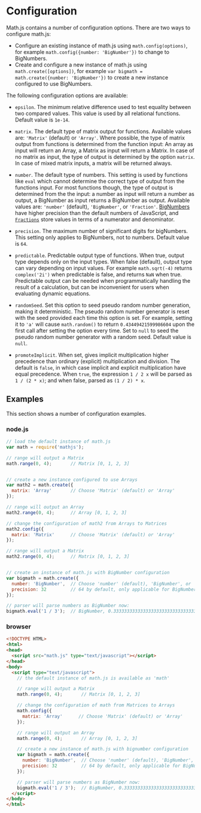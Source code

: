 # Configuration

Math.js contains a number of configuration options. There are two ways to
configure math.js:

- Configure an existing instance of math.js using `math.config(options)`,
  for example `math.config({number: 'BigNumber'})` to change to BigNumbers.
- Create and configure a new instance of math.js using `math.create([options])`,
  for example `var bigmath = math.create({number: 'BigNumber'})` to create a new
  instance configured to use BigNumbers.

The following configuration options are available:

- `epsilon`. The minimum relative difference used to test equality between two
  compared values. This value is used by all relational functions.
  Default value is `1e-14`.

- `matrix`. The default type of matrix output for functions.
  Available values are: `'Matrix'` (default) or `'Array'`.
  Where possible, the type of matrix output from functions is determined from
  the function input: An array as input will return an Array, a Matrix as input
  will return a Matrix. In case of no matrix as input, the type of output is
  determined by the option `matrix`. In case of mixed matrix
  inputs, a matrix will be returned always.

- `number`. The default type of numbers. This setting is used by functions
  like `eval` which cannot determine the correct type of output from the
  functions input. For most functions though, the type of output is determined
  from the the input: a number as input will return a number as output,
  a BigNumber as input returns a BigNumber as output.
  Available values are: `'number'` (default), `'BigNumber'`, or `'Fraction'`.
  [BigNumbers](../datatypes/bignumbers.js) have higher precision than the default
  numbers of JavaScript, and [`Fractions`](../datatypes/fractions.js) store
  values in terms of a numerator and denominator.

- `precision`. The maximum number of significant digits for bigNumbers.
  This setting only applies to BigNumbers, not to numbers.
  Default value is `64`.

- `predictable`. Predictable output type of functions. When true, output type
  depends only on the input types. When false (default), output type can vary
  depending on input values. For example `math.sqrt(-4)` returns `complex('2i')` when
  predictable is false, and returns `NaN` when true.
  Predictable output can be needed when programmatically handling the result of
  a calculation, but can be inconvenient for users when evaluating dynamic
  equations.

- `randomSeed`. Set this option to seed pseudo random number generation, making it deterministic. The pseudo random number generator is reset with the seed provided each time this option is set. For example, setting it to `'a'` will cause `math.random()` to return `0.43449421599986604` upon the first call after setting the option every time. Set to `null` to seed the pseudo random number generator with a random seed. Default value is `null`.

- `promoteImplicit`. When set, gives implicit multiplication higher precedence than ordinary (explicit) multiplication and division. The default is `false`, in which case implicit and explicit multiplication have equal precedence. When `true`, the expression `1 / 2 x` will be parsed as `1 / (2 * x)`; and when false, parsed as `(1 / 2) * x`.

## Examples

This section shows a number of configuration examples.

### node.js

```js
// load the default instance of math.js
var math = require('mathjs');

// range will output a Matrix
math.range(0, 4);       // Matrix [0, 1, 2, 3]


// create a new instance configured to use Arrays
var math2 = math.create({
  matrix: 'Array'       // Choose 'Matrix' (default) or 'Array'
});

// range will output an Array
math2.range(0, 4);      // Array [0, 1, 2, 3]

// change the configuration of math2 from Arrays to Matrices
math2.config({
  matrix: 'Matrix'      // Choose 'Matrix' (default) or 'Array'
});

// range will output a Matrix
math2.range(0, 4);      // Matrix [0, 1, 2, 3]


// create an instance of math.js with BigNumber configuration
var bigmath = math.create({
  number: 'BigNumber',  // Choose 'number' (default), 'BigNumber', or 'Fraction'
  precision: 32         // 64 by default, only applicable for BigNumbers
});

// parser will parse numbers as BigNumber now:
bigmath.eval('1 / 3');  // BigNumber, 0.33333333333333333333333333333333
```

### browser


```html
<!DOCTYPE HTML>
<html>
<head>
  <script src="math.js" type="text/javascript"></script>
</head>
<body>
  <script type="text/javascript">
    // the default instance of math.js is available as 'math'

    // range will output a Matrix
    math.range(0, 4);       // Matrix [0, 1, 2, 3]

    // change the configuration of math from Matrices to Arrays
    math.config({
      matrix: 'Array'      // Choose 'Matrix' (default) or 'Array'
    });

    // range will output an Array
    math.range(0, 4);       // Array [0, 1, 2, 3]

    // create a new instance of math.js with bignumber configuration
    var bigmath = math.create({
      number: 'BigNumber',  // Choose 'number' (default), 'BigNumber', or 'Fraction'
      precision: 32         // 64 by default, only applicable for BigNumbers
    });

    // parser will parse numbers as BigNumber now:
    bigmath.eval('1 / 3');  // BigNumber, 0.33333333333333333333333333333333
  </script>
</body>
</html>
```
